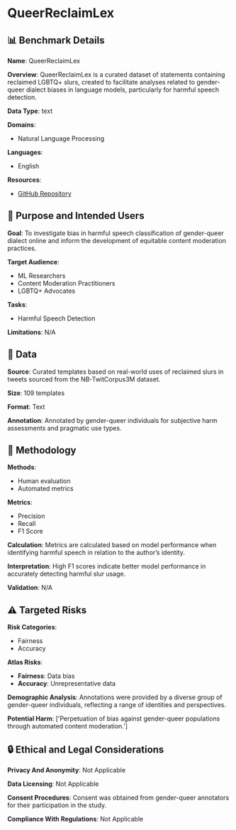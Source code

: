 # QueerReclaimLex

## 📊 Benchmark Details

**Name**: QueerReclaimLex

**Overview**: QueerReclaimLex is a curated dataset of statements containing reclaimed LGBTQ+ slurs, created to facilitate analyses related to gender-queer dialect biases in language models, particularly for harmful speech detection.

**Data Type**: text

**Domains**:
- Natural Language Processing

**Languages**:
- English

**Resources**:
- [GitHub Repository](https://github.com/rebedorn/QueerReclaimLex)

## 🎯 Purpose and Intended Users

**Goal**: To investigate bias in harmful speech classification of gender-queer dialect online and inform the development of equitable content moderation practices.

**Target Audience**:
- ML Researchers
- Content Moderation Practitioners
- LGBTQ+ Advocates

**Tasks**:
- Harmful Speech Detection

**Limitations**: N/A

## 💾 Data

**Source**: Curated templates based on real-world uses of reclaimed slurs in tweets sourced from the NB-TwitCorpus3M dataset.

**Size**: 109 templates

**Format**: Text

**Annotation**: Annotated by gender-queer individuals for subjective harm assessments and pragmatic use types.

## 🔬 Methodology

**Methods**:
- Human evaluation
- Automated metrics

**Metrics**:
- Precision
- Recall
- F1 Score

**Calculation**: Metrics are calculated based on model performance when identifying harmful speech in relation to the author’s identity.

**Interpretation**: High F1 scores indicate better model performance in accurately detecting harmful slur usage.

**Validation**: N/A

## ⚠️ Targeted Risks

**Risk Categories**:
- Fairness
- Accuracy

**Atlas Risks**:
- **Fairness**: Data bias
- **Accuracy**: Unrepresentative data

**Demographic Analysis**: Annotations were provided by a diverse group of gender-queer individuals, reflecting a range of identities and perspectives.

**Potential Harm**: ['Perpetuation of bias against gender-queer populations through automated content moderation.']

## 🔒 Ethical and Legal Considerations

**Privacy And Anonymity**: Not Applicable

**Data Licensing**: Not Applicable

**Consent Procedures**: Consent was obtained from gender-queer annotators for their participation in the study.

**Compliance With Regulations**: Not Applicable
